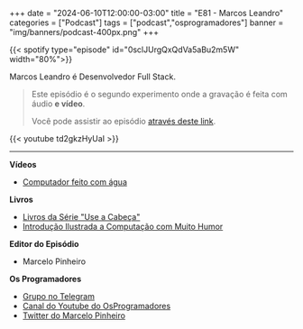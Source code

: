 +++
date = "2024-06-10T12:00:00-03:00"
title = "E81 - Marcos Leandro"
categories = ["Podcast"]
tags = ["podcast","osprogramadores"]
banner = "img/banners/podcast-400px.png"
+++


{{< spotify type="episode" id="0sclJUrgQxQdVa5aBu2m5W" width="80%">}}

Marcos Leandro é Desenvolvedor Full Stack.


> Este episódio é o segundo experimento onde a gravação é feita com áudio **e vídeo**.
>
> Você pode assistir ao episódio [através deste link](https://www.youtube.com/watch?v=td2gkzHyUaI).

{{< youtube td2gkzHyUaI >}}

___

**Vídeos**

- [Computador feito com água](https://www.youtube.com/watch?v=IxXaizglscw)

**Livros**

- [Livros da Série "Use a Cabeça"](https://www.amazon.com.br/s?k=use+a+cabe%C3%A7a+programa%C3%A7%C3%A3o&__mk_pt_BR=%C3%85M%C3%85%C5%BD%C3%95%C3%91&crid=3L6PEWDVN118&sprefix=use+a+cabe%C3%A7a+programa%C3%A7%C3%A3o%2Caps%2C201&ref=nb_sb_noss_1)
- [Introdução Ilustrada a Computação com Muito Humor](https://lojasebocultural.com.br/produto/introducao-ilustrada-a-computacao-com-muito-humor/)


**Editor do Episódio**

- Marcelo Pinheiro

**Os Programadores**

- [Grupo no Telegram](https://t.me/osprogramadores)
- [Canal do Youtube do OsProgramadores](https://www.youtube.com/channel/UCt_YNYGl6K5yNXlXEQDdwWg?view_as=subscriber)
- [Twitter do Marcelo Pinheiro](https://twitter.com/mpinheir)
